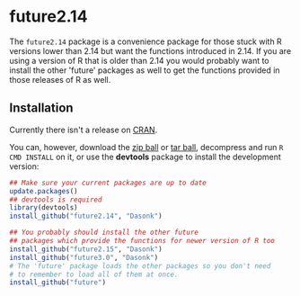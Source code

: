 future2.14
==========

The `future2.14` package is a convenience package for those stuck with R versions lower than 2.14 but want the functions introduced in 2.14.  If you are using a version of R that is older than 2.14 you would probably want to install the other 'future' packages as well to get the functions provided in those releases of R as well.
    
## Installation

Currently there isn't a release on [CRAN](http://cran.r-project.org/).

You can, however, download the [zip ball](https://github.com/Dasonk/future2.14/zipball/master) or [tar ball](https://github.com/Dasonk/future2.14/tarball/master), decompress and run `R CMD INSTALL` on it, or use the **devtools** package to install the development version:

```r
## Make sure your current packages are up to date
update.packages()
## devtools is required
library(devtools)
install_github("future2.14", "Dasonk")

## You probably should install the other future
## packages which provide the functions for newer version of R too
install_github("future2.15", "Dasonk")
install_github("future3.0", "Dasonk")
# The 'future' package loads the other packages so you don't need
# to remember to load all of them at once.
install_github("future")

```
